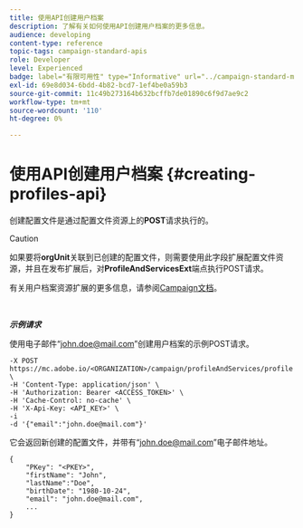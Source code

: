 ```yaml
---
title: 使用API创建用户档案
description: 了解有关如何使用API创建用户档案的更多信息。
audience: developing
content-type: reference
topic-tags: campaign-standard-apis
role: Developer
level: Experienced
badge: label="有限可用性" type="Informative" url="../campaign-standard-migration-home.md" tooltip="仅限于Campaign Standard迁移的用户"
exl-id: 69e8d034-6bdd-4b82-bcd7-1ef4be0a59b3
source-git-commit: 11c49b273164b632bcffb7de01890c6f9d7ae9c2
workflow-type: tm+mt
source-wordcount: '110'
ht-degree: 0%

---
```


# 使用API创建用户档案 {#creating-profiles-api}

创建配置文件是通过配置文件资源上的&#x200B;**POST**&#x200B;请求执行的。

>[!CAUTION]
>
>如果要将<b>orgUnit</b>关联到已创建的配置文件，则需要使用此字段扩展配置文件资源，并且在发布扩展后，对<b>ProfileAndServicesExt</b>端点执行POST请求。
>
>有关用户档案资源扩展的更多信息，请参阅<a href="https://helpx.adobe.com/campaign/standard/administration/using/organizational-units.html#partitioning-profiles">Campaign文档</a>。

<br/>

***示例请求***

使用电子邮件“john.doe@mail.com”创建用户档案的示例POST请求。

```
-X POST https://mc.adobe.io/<ORGANIZATION>/campaign/profileAndServices/profile \
-H 'Content-Type: application/json' \
-H 'Authorization: Bearer <ACCESS_TOKEN>' \
-H 'Cache-Control: no-cache' \
-H 'X-Api-Key: <API_KEY>' \
-i
-d '{"email":"john.doe@mail.com"}'
```

它会返回新创建的配置文件，并带有“john.doe@mail.com”电子邮件地址。

```
{
    "PKey": "<PKEY>",
    "firstName": "John",
    "lastName":"Doe",
    "birthDate": "1980-10-24",
    "email": "john.doe@mail.com",
    ...
}
```

